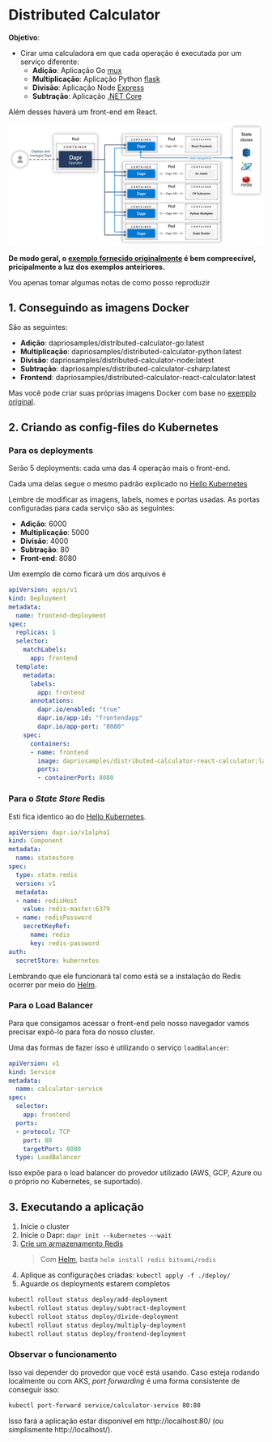 # Distributed Calculator

**Objetivo**:
- Cirar uma calculadora em que cada operação é executada por um serviço diferente:
    -   **Adição**: Aplicação Go [mux](https://github.com/gorilla/mux)
    -   **Multiplicação**: Aplicação Python [flask](https://flask.palletsprojects.com/en/1.0.x/)
    -   **Divisão**: Aplicação Node [Express](https://expressjs.com/)
    -   **Subtração**: Aplicação [.NET Core](https://docs.microsoft.com/en-us/dotnet/core/)

Além desses haverá um front-end em React.

![Architecture Diagram](https://github.com/dapr/quickstarts/raw/master/distributed-calculator/img/Architecture_Diagram.png)


**De modo geral, o [exemplo fornecido originalmente](https://github.com/dapr/quickstarts/tree/master/distributed-calculator) é bem compreecível, pricipalmente a luz dos exemplos anteiriores.**

Vou apenas tomar algumas notas de como posso reproduzir


## 1. Conseguindo as imagens Docker
São as seguintes:
-   **Adição**: dapriosamples/distributed-calculator-go:latest
-   **Multiplicação**: dapriosamples/distributed-calculator-python:latest
-   **Divisão**: dapriosamples/distributed-calculator-node:latest
-   **Subtração**: dapriosamples/distributed-calculator-csharp:latest
-   **Frontend**: dapriosamples/distributed-calculator-react-calculator:latest

Mas você pode criar suas próprias imagens Docker com base no [exemplo original](https://github.com/dapr/quickstarts/tree/master/distributed-calculator).

## 2. Criando as config-files do Kubernetes

### Para os deployments
Serão 5 deployments: cada uma das 4 operação mais o front-end.

Cada uma delas segue o mesmo padrão explicado no [Hello Kubernetes](../Hello%20Kubernetes/Hello%20Kubernetes.md#Para%20o%20nodeapp)

Lembre de modificar as imagens, labels, nomes e portas usadas.
As portas configuradas para cada serviço são as seguintes:

-   **Adição**: 6000
-   **Multiplicação**: 5000
-   **Divisão**: 4000
-   **Subtração**: 80
-   **Front-end**: 8080

Um exemplo de como ficará um dos arquivos é 
~~~yaml
apiVersion: apps/v1
kind: Deployment
metadata:
  name: frontend-deployment
spec:
  replicas: 1
  selector:
    matchLabels:
      app: frontend
  template: 
    metadata:
      labels:
        app: frontend
      annotations:
        dapr.io/enabled: "true"
        dapr.io/app-id: "frontendapp"
        dapr.io/app-port: "8080"
    spec:
      containers:
      - name: frontend
        image: dapriosamples/distributed-calculator-react-calculator:latest
        ports:
        - containerPort: 8080
~~~

### Para o _State Store_ Redis
Esti fica identico ao do [Hello Kubernetes](../Hello%20Kubernetes/Hello%20Kubernetes.md#Para%20o%20_state%20store_%20redis).

~~~yaml
apiVersion: dapr.io/v1alpha1
kind: Component
metadata:
  name: statestore
spec:
  type: state.redis
  version: v1
  metadata:
  - name: redisHost
    value: redis-master:6379
  - name: redisPassword
    secretKeyRef:
      name: redis
      key: redis-password
auth:
  secretStore: kubernetes
~~~

Lembrando que ele funcionará tal como está se a instalação do Redis ocorrer por meio do [Helm](https://helm.sh/).

### Para o Load Balancer
Para que consigamos acessar o front-end pelo nosso navegador vamos precisar expô-lo para fora do nosso cluster.

Uma das formas de fazer isso é utilizando o serviço `loadBalancer`:

~~~yaml
apiVersion: v1
kind: Service
metadata:
  name: calculator-service
spec:
  selector:
    app: frontend
  ports:
  - protocol: TCP
    port: 80
    targetPort: 8080
  type: LoadBalancer
~~~

Isso expõe para o load balancer do provedor utilizado (AWS, GCP, Azure ou o próprio no Kubernetes, se suportado).


## 3. Executando a aplicação
1. Inicie o cluster
2. Inicie o Dapr: `dapr init --kubernetes --wait`
3. [Crie um armazenamento Redis](https://docs.dapr.io/getting-started/configure-state-pubsub/#create-a-redis-store)
    > Com [Helm](https://helm.sh/), basta `helm install redis bitnami/redis`
4. Aplique as configurações criadas: `kubectl apply -f ./deploy/`
5. Aguarde os deployments estarem completos
~~~sh
kubectl rollout status deploy/add-deployment
kubectl rollout status deploy/subtract-deployment
kubectl rollout status deploy/divide-deployment
kubectl rollout status deploy/multiply-deployment
kubectl rollout status deploy/frontend-deployment
~~~


### Observar o funcionamento
Isso vai depender do provedor que você está usando. Caso esteja rodando localmente ou com AKS, _port forwarding_ é uma forma consistente de conseguir isso:
~~~sh
kubectl port-forward service/calculator-service 80:80
~~~

Isso fará a aplicação estar disponível em http://localhost:80/ (ou simplismente http://localhost/).
